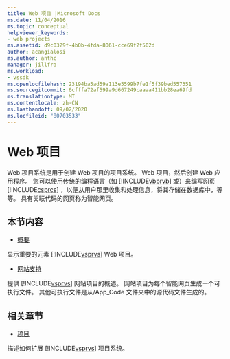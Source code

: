 ```yaml
---
title: Web 项目 |Microsoft Docs
ms.date: 11/04/2016
ms.topic: conceptual
helpviewer_keywords:
- web projects
ms.assetid: d9c0329f-4b0b-4fda-8061-cce69f2f502d
author: acangialosi
ms.author: anthc
manager: jillfra
ms.workload:
- vssdk
ms.openlocfilehash: 23194ba5ad59a113e5599b7fe1f5f39bed557351
ms.sourcegitcommit: 6cfffa72af599a9d667249caaaa411bb28ea69fd
ms.translationtype: MT
ms.contentlocale: zh-CN
ms.lasthandoff: 09/02/2020
ms.locfileid: "80703533"
---
```

# <a name="web-projects"></a>Web 项目
Web 项目系统是用于创建 Web 项目的项目系统。 Web 项目，然后创建 Web 应用程序。 您可以使用传统的编程语言（如 [!INCLUDE[vbprvb](../../code-quality/includes/vbprvb_md.md)] 或）来编写网页 [!INCLUDE[csprcs](../../data-tools/includes/csprcs_md.md)] ，以便从用户那里收集和处理信息，将其存储在数据库中，等等。 具有关联代码的网页称为智能网页。

## <a name="in-this-section"></a>本节内容
- [概要](../../extensibility/internals/web-project-essentials.md)

 显示重要的元素 [!INCLUDE[vsprvs](../../code-quality/includes/vsprvs_md.md)] Web 项目。

- [网站支持](../../extensibility/internals/web-site-support.md)

 提供 [!INCLUDE[vsprvs](../../code-quality/includes/vsprvs_md.md)] 网站项目的概述。 网站项目为每个智能网页生成一个可执行文件。 其他可执行文件是从/App_Code 文件夹中的源代码文件生成的。

## <a name="related-sections"></a>相关章节
- [项目](../../extensibility/internals/projects.md)

 描述如何扩展 [!INCLUDE[vsprvs](../../code-quality/includes/vsprvs_md.md)] 项目系统。
